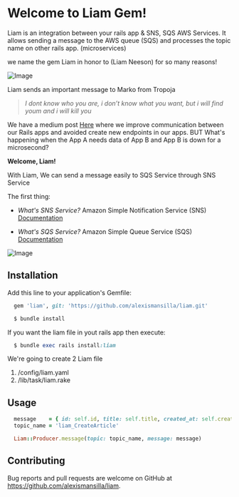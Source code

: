 # Welcome to Liam Gem!

Liam is an integration between your rails app & SNS, SQS AWS Services. It allows sending a message to the AWS queue (SQS) and processes the topic name on other rails app. (microservices)

we name the gem Liam in honor to (Liam Neeson) for so many reasons!

![Image](http://beta.ems.ladbiblegroup.com/s3/content/3b78f4f35c505d72d306a86eed07d052.png)

Liam sends an important message to Marko from Tropoja

> *I dont know who you are, i don’t know what you want, but i will find youm and i will kill you*

We have a medium post [Here](https://medium.com/archdaily-on-technology/microservices-events-aws-our-path-to-improve-communication-between-our-ruby-on-rails-apps-501b65e35fa3) where we improve communication between our Rails apps and avoided create new endpoints in our apps.
BUT What's happening when the App A needs data of App B and App B is down for a microsecond?

**Welcome, Liam!**

With Liam, We can send a message easily  to SQS Service through SNS Service

The first thing:

 - *What's SNS Service?*
  Amazon Simple Notification Service (SNS) [Documentation](https://docs.aws.amazon.com/sns/latest/dg/welcome.html)

 - *What's SQS Service?*
  Amazon Simple Queue Service (SQS) [Documentation](https://docs.aws.amazon.com/AWSSimpleQueueService/latest/SQSDeveloperGuide/welcome.html)

![Image](https://miro.medium.com/max/4000/1*DjlJlFUnT1UgviJzNJZ-xQ.png)

## Installation

Add this line to your application's Gemfile:

```ruby
  gem 'liam', git: 'https://github.com/alexismansilla/liam.git'

  $ bundle install
```

If you want the liam file in yout rails app then execute:

```ruby
  $ bundle exec rails install:liam
```

We're going to create 2 Liam file

 1. /config/liam.yaml
 2. /lib/task/liam.rake

## Usage

```ruby
  message    = { id: self.id, title: self.title, created_at: self.created_at }.to_json
  topic_name = 'liam_CreateArticle'

  Liam::Producer.message(topic: topic_name, message: message)
```

## Contributing

Bug reports and pull requests are welcome on GitHub at https://github.com/alexismansilla/liam.
